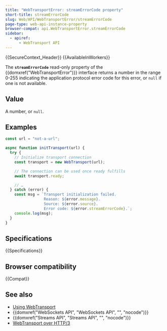 ```yaml
---
title: "WebTransportError: streamErrorCode property"
short-title: streamErrorCode
slug: Web/API/WebTransportError/streamErrorCode
page-type: web-api-instance-property
browser-compat: api.WebTransportError.streamErrorCode
sidebar:
  - apiref:
      - WebTransport API
---
```


{{SecureContext_Header}} {{AvailableInWorkers}}

The **`streamErrorCode`** read-only property of the {{domxref("WebTransportError")}} interface returns a number in the range 0-255 indicating the application protocol error code for this error, or `null` if one is not available.

## Value

A number, or `null`.

## Examples

```js
const url = "not-a-url";

async function initTransport(url) {
  try {
    // Initialize transport connection
    const transport = new WebTransport(url);

    // The connection can be used once ready fulfills
    await transport.ready;

    // …
  } catch (error) {
    const msg = `Transport initialization failed.
                 Reason: ${error.message}.
                 Source: ${error.source}.
                 Error code: ${error.streamErrorCode}.`;
    console.log(msg);
  }
}
```

## Specifications

{{Specifications}}

## Browser compatibility

{{Compat}}

## See also

- [Using WebTransport](https://developer.chrome.com/docs/capabilities/web-apis/webtransport)
- {{domxref("WebSockets API", "WebSockets API", "", "nocode")}}
- {{domxref("Streams API", "Streams API", "", "nocode")}}
- [WebTransport over HTTP/3](https://datatracker.ietf.org/doc/html/draft-ietf-webtrans-http3/)
